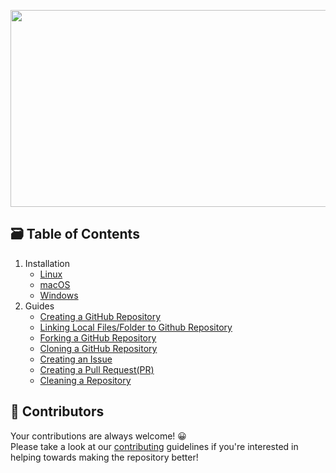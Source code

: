 <p align="center">
  <img src="https://github.com/thesauravkarmakar/GitHub101/blob/master/images/logo-min.png"  width="560" height="315"/>
</p>

## 🗃 Table of Contents 

1. Installation
     * [Linux](https://github.com/thesauravkarmakar/GitHub101/blob/master/Installation/Linux.md)
     * [macOS](https://github.com/thesauravkarmakar/GitHub101/blob/master/Installation/macOS.md)
     * [Windows](https://github.com/thesauravkarmakar/GitHub101/blob/master/Installation/Windows.md)
 2. Guides
     * [Creating a GitHub Repository](https://github.com/thesauravkarmakar/GitHub101/blob/master/Guides/creating_repo.md)
     * [Linking Local Files/Folder to Github Repository](https://github.com/thesauravkarmakar/GitHub101/blob/master/Guides/linking_local_folders.md)
     * [Forking a GitHub Repository](https://github.com/thesauravkarmakar/GitHub101/blob/master/Guides/forking_a_repo.md)
     * [Cloning a GitHub Repository](https://github.com/thesauravkarmakar/GitHub101/blob/master/Guides/cloning_repo.md)
     * [Creating an Issue](https://github.com/thesauravkarmakar/GitHub101/blob/master/Guides/creating_issues.md)
     * [Creating a Pull Request(PR)](https://github.com/thesauravkarmakar/GitHub101/blob/master/Guides/creating_a_pull_request.md)
     * [Cleaning a Repository](https://github.com/thesauravkarmakar/GitHub101/blob/master/Guides/cleaning_repo.md)


## 🤝 Contributors 

Your contributions are always welcome! 😀 </br>
Please take a look at our [contributing](./CONTRIBUTING.md) guidelines if you're interested in helping towards making the repository better!
